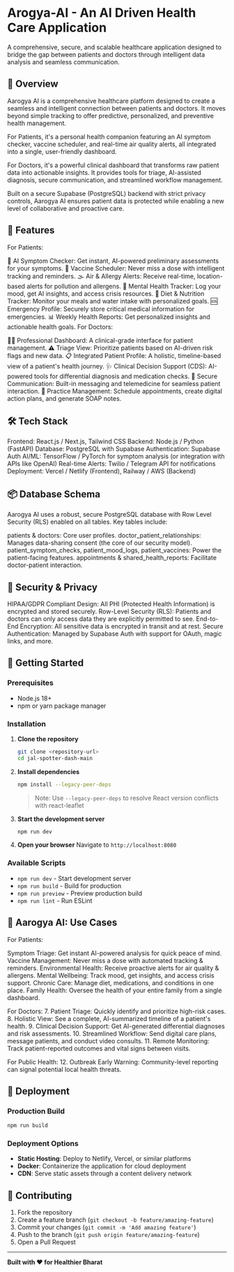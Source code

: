 # Arogya-AI - An AI Driven Health Care Application 

A comprehensive, secure, and scalable healthcare application designed to bridge the gap between patients and doctors through intelligent data analysis and seamless communication.

## 🌟 Overview

Aarogya AI is a comprehensive healthcare platform designed to create a seamless and intelligent connection between patients and doctors. It moves beyond simple tracking to offer predictive, personalized, and preventive health management.

For Patients, it's a personal health companion featuring an AI symptom checker, vaccine scheduler, and real-time air quality alerts, all integrated into a single, user-friendly dashboard.

For Doctors, it's a powerful clinical dashboard that transforms raw patient data into actionable insights. It provides tools for triage, AI-assisted diagnosis, secure communication, and streamlined workflow management.

Built on a secure Supabase (PostgreSQL) backend with strict privacy controls, Aarogya AI ensures patient data is protected while enabling a new level of collaborative and proactive care.

## 🚀 Features

For Patients:

🤖 AI Symptom Checker: Get instant, AI-powered preliminary assessments for your symptoms.
💉 Vaccine Scheduler: Never miss a dose with intelligent tracking and reminders.
🌫️ Air & Allergy Alerts: Receive real-time, location-based alerts for pollution and allergens.
🧠 Mental Health Tracker: Log your mood, get AI insights, and access crisis resources.
🍎 Diet & Nutrition Tracker: Monitor your meals and water intake with personalized goals.
🆘 Emergency Profile: Securely store critical medical information for emergencies.
📊 Weekly Health Reports: Get personalized insights and actionable health goals.
For Doctors:

👨‍💻 Professional Dashboard: A clinical-grade interface for patient management.
⚠️ Triage View: Prioritize patients based on AI-driven risk flags and new data.
📋 Integrated Patient Profile: A holistic, timeline-based view of a patient's health journey.
🩺 Clinical Decision Support (CDS): AI-powered tools for differential diagnosis and medication checks.
💬 Secure Communication: Built-in messaging and telemedicine for seamless patient interaction.
📅 Practice Management: Schedule appointments, create digital action plans, and generate SOAP notes.

## 🛠️ Tech Stack

Frontend: React.js / Next.js, Tailwind CSS
Backend: Node.js / Python (FastAPI)
Database: PostgreSQL with Supabase
Authentication: Supabase Auth
AI/ML: TensorFlow / PyTorch for symptom analysis (or integration with APIs like OpenAI)
Real-time Alerts: Twilio / Telegram API for notifications
Deployment: Vercel / Netlify (Frontend), Railway / AWS (Backend)

## 📦 Database Schema

Aarogya AI uses a robust, secure PostgreSQL database with Row Level Security (RLS) enabled on all tables. Key tables include:

patients & doctors: Core user profiles.
doctor_patient_relationships: Manages data-sharing consent (the core of our security model).
patient_symptom_checks, patient_mood_logs, patient_vaccines: Power the patient-facing features.
appointments & shared_health_reports: Facilitate doctor-patient interaction.

## 🔐 Security & Privacy

HIPAA/GDPR Compliant Design: All PHI (Protected Health Information) is encrypted and stored securely.
Row-Level Security (RLS): Patients and doctors can only access data they are explicitly permitted to see.
End-to-End Encryption: All sensitive data is encrypted in transit and at rest.
Secure Authentication: Managed by Supabase Auth with support for OAuth, magic links, and more.

## 🚀 Getting Started

### Prerequisites

- Node.js 18+ 
- npm or yarn package manager

### Installation

1. **Clone the repository**
   ```bash
   git clone <repository-url>
   cd jal-spotter-dash-main
   ```

2. **Install dependencies**
   ```bash
   npm install --legacy-peer-deps
   ```
   > Note: Use `--legacy-peer-deps` to resolve React version conflicts with react-leaflet

3. **Start the development server**
   ```bash
   npm run dev
   ```

4. **Open your browser**
   Navigate to `http://localhost:8080`

### Available Scripts

- `npm run dev` - Start development server
- `npm run build` - Build for production
- `npm run preview` - Preview production build
- `npm run lint` - Run ESLint

## 🎯 Aarogya AI: Use Cases

For Patients:

Symptom Triage: Get instant AI-powered analysis for quick peace of mind.
Vaccine Management: Never miss a dose with automated tracking & reminders.
Environmental Health: Receive proactive alerts for air quality & allergens.
Mental Wellbeing: Track mood, get insights, and access crisis support.
Chronic Care: Manage diet, medications, and conditions in one place.
Family Health: Oversee the health of your entire family from a single dashboard.

For Doctors:
7. Patient Triage: Quickly identify and prioritize high-risk cases.
8. Holistic View: See a complete, AI-summarized timeline of a patient's health.
9. Clinical Decision Support: Get AI-generated differential diagnoses and risk assessments.
10. Streamlined Workflow: Send digital care plans, message patients, and conduct video consults.
11. Remote Monitoring: Track patient-reported outcomes and vital signs between visits.

For Public Health:
12. Outbreak Early Warning: Community-level reporting can signal potential local health threats.

## 🚀 Deployment

### Production Build
```bash
npm run build
```

### Deployment Options
- **Static Hosting**: Deploy to Netlify, Vercel, or similar platforms
- **Docker**: Containerize the application for cloud deployment
- **CDN**: Serve static assets through a content delivery network

## 🤝 Contributing

1. Fork the repository
2. Create a feature branch (`git checkout -b feature/amazing-feature`)
3. Commit your changes (`git commit -m 'Add amazing feature'`)
4. Push to the branch (`git push origin feature/amazing-feature`)
5. Open a Pull Request

----

**Built with ❤️ for Healthier Bharat**















